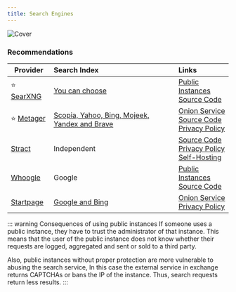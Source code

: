 ```yaml
---
title: Search Engines
---
```


![Cover](/assets/covers/search-engines.png)
<!-- **<div style="display: flex; flex-direction: row; align-items: center;"><div class="i-mdi-server mr-1" /> - Public Instances</div>** -->

### Recommendations

| Provider | Search Index | Links |
| --- | :-- | :-- |
| :star: [SearXNG](https://docs.searxng.org/) | <a href="https://docs.searxng.org/user/configured_engines.html#configured-engines">You can choose</a> | [Public Instances](https://searx.space/)<br/>[Source Code](https://github.com/searxng/searxng) |
| :star: [Metager](https://metager.org) | [Scopia, Yahoo, Bing, Mojeek, Yandex and Brave](https://metager.org/search-engine) | [Onion Service](http://metagerv65pwclop2rsfzg4jwowpavpwd6grhhlvdgsswvo6ii4akgyd.onion/en-US)<br/>[Source Code](https://gitlab.metager.de/open-source/MetaGer)<br/>[Privacy Policy](https://metager.org/datenschutz) |
| [Stract](https://stract.com/) | Independent | [Source Code](https://github.com/StractOrg/stract)<br/>[Privacy Policy](https://stract.com/privacy-and-happy-lawyers)<br/>[Self-Hosting](https://github.com/StractOrg/stract/blob/main/CONTRIBUTING.md#development) |
| [Whoogle](https://github.com/benbusby/whoogle-search) | Google | [Public Instances](https://github.com/benbusby/whoogle-search#public-instances)<br/>[Source Code](https://github.com/benbusby/whoogle-search) |
| [Startpage](https://startpage.com/) | <a href="https://support.startpage.com/hc/articles/4522435533844-What-is-the-relationship-between-Startpage-and-your-search-partners-like-Google-and-Microsoft-Bing">Google and Bing</a> | [Onion Service](https://startpagel6srwcjlue4zgq3zevrujfaow726kjytqbbjyrswwmjzcqd.onion/)<br/>[Privacy Policy](https://startpage.com/en/privacy-policy) |

::: warning Consequences of using public instances
If someone uses a public instance, they have to trust the administrator of that instance. This means that the user of the public instance does not know whether their requests are logged, aggregated and sent or sold to a third party.

Also, public instances without proper protection are more vulnerable to abusing the search service, In this case the external service in exchange returns CAPTCHAs or bans the IP of the instance. Thus, search requests return less results.
:::
